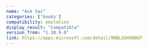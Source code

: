 ```yaml
---
name: "Ask Sai"
categories: ['books']
compatibility: emulation
display_result: "Compatible"
version_from: "1.10.9.0"
link: https://apps.microsoft.com/detail/9NBLGGH0DBGT
---
```

